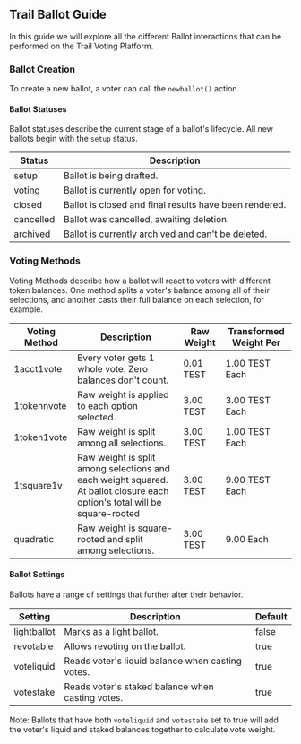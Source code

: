 ## Trail Ballot Guide

In this guide we will explore all the different Ballot interactions that can be performed on the Trail Voting Platform.

### Ballot Creation

To create a new ballot, a voter can call the `newballot()` action.

#### Ballot Statuses

Ballot statuses describe the current stage of a ballot's lifecycle. All new ballots begin with the `setup` status.

| Status | Description |
| --- | --- |
| setup | Ballot is being drafted. |
| voting | Ballot is currently open for voting. |
| closed | Ballot is closed and final results have been rendered. |
| cancelled | Ballot was cancelled, awaiting deletion. |
| archived | Ballot is currently archived and can't be deleted. |

### Voting Methods

Voting Methods describe how a ballot will react to voters with different token balances. One method splits a voter's balance among all of their selections, and another casts their full balance on each selection, for example.

| Voting Method | Description | Raw Weight | Transformed Weight Per |
| --- | --- | --- | -- |
| 1acct1vote | Every voter gets 1 whole vote. Zero balances don't count. | 0.01 TEST | 1.00 TEST Each |
| 1tokennvote | Raw weight is applied to each option selected. | 3.00 TEST | 3.00 TEST Each |
| 1token1vote | Raw weight is split among all selections. | 3.00 TEST | 1.00 TEST Each |
| 1tsquare1v | Raw weight is split among selections and each weight squared. At ballot closure each option's total will be square-rooted | 3.00 TEST | 9.00 TEST Each |
| quadratic | Raw weight is square-rooted and split among selections. | 3.00 TEST | 9.00 Each |

#### Ballot Settings

Ballots have a range of settings that further alter their behavior.

| Setting | Description | Default |
| --- | --- | --- |
| lightballot | Marks as a light ballot. | false |
| revotable | Allows revoting on the ballot. | true |
| voteliquid | Reads voter's liquid balance when casting votes. | true |
| votestake | Reads voter's staked balance when casting votes. | true |

Note: Ballots that have both `voteliquid` and `votestake` set to true will add the voter's liquid and staked balances together to calculate vote weight.
